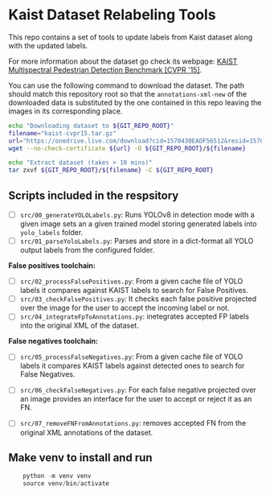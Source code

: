 # Kaist Dataset Relabeling Tools

This repo contains a set of tools to update labels from Kaist dataset along with the updated labels.

For more information about the dataset go check its webpage: [KAIST Multispectral Pedestrian Detection Benchmark [CVPR '15]](https://soonminhwang.github.io/rgbt-ped-detection/).

You can use the following command to download the dataset. The path should match this repository root so that the `annotations-xml-new` of the downloaded data is substituted by the one contained in this repo leaving the images in its corresponding place.

```sh
echo "Downloading dataset to ${GIT_REPO_ROOT}"
filename="kaist-cvpr15.tar.gz"
url="https://onedrive.live.com/download?cid=1570430EADF56512&resid=1570430EADF56512%21109419&authkey=AJcMP-7Yp86PWoE"
wget --no-check-certificate ${url} -O ${GIT_REPO_ROOT}/${filename}

echo "Extract dataset (takes > 10 mins)"
tar zxvf ${GIT_REPO_ROOT}/${filename} -C ${GIT_REPO_ROOT}
```

## Scripts included in the respsitory

- [ ] `src/00_generateYOLOLabels.py`: Runs YOLOv8 in detection mode with a given image sets an a given trained model storing generated labels into `yolo_labels` folder.
- [ ] `src/01_parseYoloLabels.py`: Parses and store in a dict-format all YOLO output labels from the configured folder.

**False positives toolchain:**
- [ ] `src/02_processFalsePositives.py`: From a given cache file of YOLO labels it compares against KAIST labels to search for False Positives.
- [ ] `src/03_checkFalsePositives.py`: It checks each false positive projected over the image for the user to accept the incoming label or not.
- [ ] `src/04_integrateFpToAnnotations.py`: inetegrates accepted FP labels into the original XML of the dataset.

**False negatives toolchain:**
- [ ] `src/05_processFalseNegatives.py`: From a given cache file of YOLO labels it compares KAIST labels against detected ones to search for False Negatives.
- [ ] `src/06_checkFalseNegatives.py`: For each false negative projected over an image provides an interface for the user to accept or reject it as an FN.
- [ ] `src/07_removeFNFromAnnotations.py`: removes accepted FN from the original XML annotations of the dataset.


## Make venv to install and run

```h
    python -m venv venv
    source venv/bin/activate
```